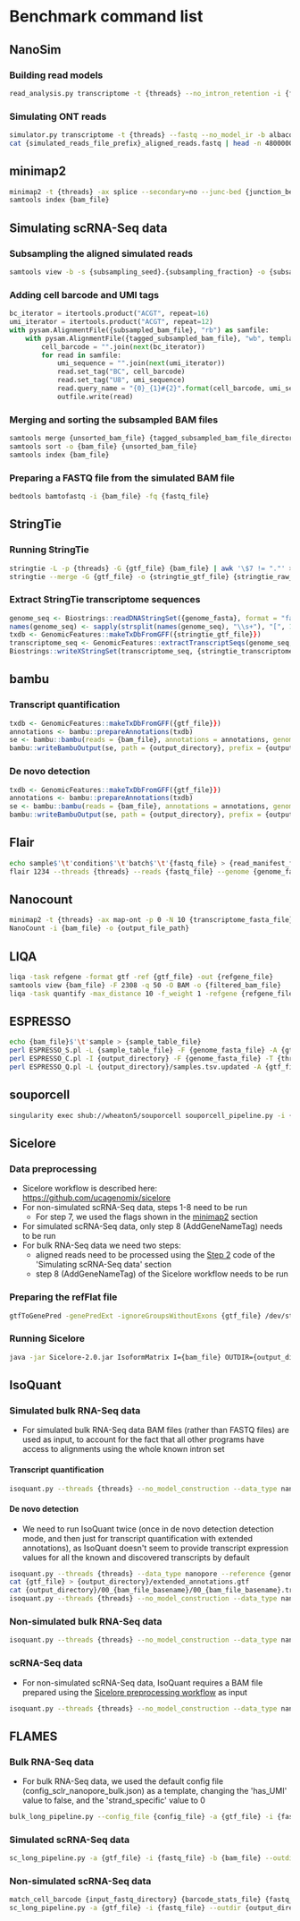 # Benchmark command list

## NanoSim 

### Building read models
```bash
read_analysis.py transcriptome -t {threads} --no_intron_retention -i {fastq_file} -rt {transcriptome_fasta_file} -rg  {genome_fasta_file} -o {read_model_file_prefix}
```

### Simulating ONT reads
```bash
simulator.py transcriptome -t {threads} --fastq --no_model_ir -b albacore -r cDNA_1D -n 100000000 -c {read_model_file_prefix} -rt {transcriptome_fasta_file} -e {expression_values_tabular_file} -o {simulated_reads_file_prefix}
cat {simulated_reads_file_prefix}_aligned_reads.fastq | head -n 48000000 | gzip -c > {fastq_file}
```

## minimap2
```bash
minimap2 -t {threads} -ax splice --secondary=no --junc-bed {junction_bed_file} --junc-bonus 15 {genome_fasta_file} {fastq_file} | samtools sort -o {bam_file}
samtools index {bam_file}
```

## Simulating scRNA-Seq data

### Subsampling the aligned simulated reads
```bash
samtools view -b -s {subsampling_seed}.{subsampling_fraction} -o {subsampled_bam_file} {input_bam_file}
```

### <a id="add_tags" /> Adding cell barcode and UMI tags
```python
bc_iterator = itertools.product("ACGT", repeat=16)
umi_iterator = itertools.product("ACGT", repeat=12)
with pysam.AlignmentFile({subsampled_bam_file}, "rb") as samfile:
    with pysam.AlignmentFile({tagged_subsampled_bam_file}, "wb", template=samfile) as outfile:
        cell_barcode = "".join(next(bc_iterator))
        for read in samfile:
            umi_sequence = "".join(next(umi_iterator))
            read.set_tag("BC", cell_barcode)
            read.set_tag("U8", umi_sequence)
            read.query_name = "{0}_{1}#{2}".format(cell_barcode, umi_sequence, read.query_name)
            outfile.write(read)
```

### Merging and sorting the subsampled BAM files
```bash
samtools merge {unsorted_bam_file} {tagged_subsampled_bam_file_directory}/*.bam
samtools sort -o {bam_file} {unsorted_bam_file}
samtools index {bam_file}
```

### Preparing a FASTQ file from the simulated BAM file
```bash
bedtools bamtofastq -i {bam_file} -fq {fastq_file}
```

## StringTie

### Running StringTie
```bash
stringtie -L -p {threads} -G {gtf_file} {bam_file} | awk '\$7 != "."' > {stringtie_raw_gtf_file}
stringtie --merge -G {gtf_file} -o {stringtie_gtf_file} {stringtie_raw_gtf_file}
```

### Extract StringTie transcriptome sequences
```r
genome_seq <- Biostrings::readDNAStringSet({genome_fasta}, format = "fasta")
names(genome_seq) <- sapply(strsplit(names(genome_seq), "\\s+"), "[", 1)
txdb <- GenomicFeatures::makeTxDbFromGFF({stringtie_gtf_file}})
transcriptome_seq <- GenomicFeatures::extractTranscriptSeqs(genome_seq, txdb, use.names = TRUE)
Biostrings::writeXStringSet(transcriptome_seq, {stringtie_transcriptome_fasta_file}, format = "fasta")
```

## bambu 

### Transcript quantification
```r
txdb <- GenomicFeatures::makeTxDbFromGFF({gtf_file}})
annotations <- bambu::prepareAnnotations(txdb)
se <- bambu::bambu(reads = {bam_file}, annotations = annotations, genome = {genome_fasta_file}, discovery = FALSE, ncore = {threads}, yieldSize = 1e6, lowMemory = TRUE)
bambu::writeBambuOutput(se, path = {output_directory}, prefix = {output_file_prefix})
```

### De novo detection
```r
txdb <- GenomicFeatures::makeTxDbFromGFF({gtf_file}})
annotations <- bambu::prepareAnnotations(txdb)
se <- bambu::bambu(reads = {bam_file}, annotations = annotations, genome = {genome_fasta_file}, discovery = TRUE, ncore = {threads}, yieldSize = 1e6, lowMemory = TRUE)
bambu::writeBambuOutput(se, path = {output_directory}, prefix = {output_file_prefix})
```

## Flair
```bash
echo sample$'\t'condition$'\t'batch$'\t'{fastq_file} > {read_manifest_file}
flair 1234 --threads {threads} --reads {fastq_file} --genome {genome_fasta_file} --gtf {gtf_file} --junction_bed {junction_bed_file --reads_manifest {read_manifest_file} --output {output_file_prefix}
```

## Nanocount
```bash
minimap2 -t {threads} -ax map-ont -p 0 -N 10 {transcriptome_fasta_file} {fastq_file} | samtools view -bh > {bam_file}
NanoCount -i {bam_file} -o {output_file_path}
```

## LIQA
```bash
liqa -task refgene -format gtf -ref {gtf_file} -out {refgene_file}
samtools view {bam_file} -F 2308 -q 50 -O BAM -o {filtered_bam_file}
liqa -task quantify -max_distance 10 -f_weight 1 -refgene {refgene_file} -bam {filtered_bam_file} -out {output_file_path}
```

## ESPRESSO
```bash
echo {bam_file}$'\t'sample > {sample_table_file}
perl ESPRESSO_S.pl -L {sample_table_file} -F {genome_fasta_file} -A {gtf_file} -M MT -T {threads} -O {output_directory}
perl ESPRESSO_C.pl -I {output_directory} -F {genome_fasta_file} -T {threads} -X 0
perl ESPRESSO_Q.pl -L {output_directory}/samples.tsv.updated -A {gtf_file} -T {threads}
```

## souporcell 
```bash
singularity exec shub://wheaton5/souporcell souporcell_pipeline.py -i {cellranger_directory}/possorted_genome_bam.bam -b {cell_barcodes_file} -f {genome_fasta_file} -t {threads} -k 3 -o {output_directory}
```

## Sicelore 

### <a id="sicelore_preprocessing" /> Data preprocessing
  * Sicelore workflow is described here: https://github.com/ucagenomix/sicelore
  * For non-simulated scRNA-Seq data, steps 1-8 need to be run
    * For step 7, we used the flags shown in the [minimap2](#minimap2) section
  * For simulated scRNA-Seq data, only step 8 (AddGeneNameTag) needs to be run
  * For bulk RNA-Seq data we need two steps:
    * aligned reads need to be processed using the [Step 2](#add_tags) code of the 'Simulating scRNA-Seq data' section
    * step 8 (AddGeneNameTag) of the Sicelore workflow needs to be run

### Preparing the refFlat file
```bash
gtfToGenePred -genePredExt -ignoreGroupsWithoutExons {gtf_file} /dev/stdout | awk 'BEGIN { OFS="\t"} {print $12, $1, $2, $3, $4, $5, $6, $7, $8, $9, $10}' > {refflat_file}
```

### Running Sicelore
```bash
java -jar Sicelore-2.0.jar IsoformMatrix I={bam_file} OUTDIR={output_directory} PREFIX={output_file_prefix} ISOBAM=true GENETAG=GE UMITAG=U8 CELLTAG=BC REFFLAT={refflat_file} CSV={cell_barcodes_file} DELTA=2 MAXCLIP=150 METHOD=STRICT AMBIGUOUS_ASSIGN=false
```

## IsoQuant

### Simulated bulk RNA-Seq data
  * For simulated bulk RNA-Seq data BAM files (rather than FASTQ files) are used as input, to account for the fact that all other programs have access to alignments using the whole known intron set

#### Transcript quantification
```bash
isoquant.py --threads {threads} --no_model_construction --data_type nanopore --reference {genome_fasta_file} --genedb {gtf_file} --bam {bam_file} -o {output_directory}
```

#### De novo detection
  * We need to run IsoQuant twice (once in de novo detection detection mode, and then just for transcript quantification with extended annotations), as IsoQuant doesn't seem to provide transcript expression values for all the known and discovered transcripts by default
```bash
isoquant.py --threads {threads} --data_type nanopore --reference {genome_fasta_file} --genedb {gtf_file} --bam {bam_file} -o {output_directory}
cat {gtf_file} > {output_directory}/extended_annotations.gtf
cat {output_directory}/00_{bam_file_basename}/00_{bam_file_basename}.transcript_models.gtf | grep "nic" >> {output_directory}/extended_annotations.gtf
isoquant.py --threads {threads} --no_model_construction --data_type nanopore --reference {genome_fasta_file} --genedb {output_directory}/extended_annotations.gtf --bam {bam_file} -o {output_directory_2}
```

### Non-simulated bulk RNA-Seq data
```bash
isoquant.py --threads {threads} --no_model_construction --data_type nanopore --reference {genome_fasta_file} --genedb {gtf_file} --fastq {fastq_file} -o {output_directory}
```

### scRNA-Seq data
  * For non-simulated scRNA-Seq data, IsoQuant requires a BAM file prepared using the [Sicelore preprocessing workflow](#sicelore_preprocessing) as input
```bash
isoquant.py --threads {threads} --no_model_construction --data_type nanopore --reference {genome_fasta_file} --genedb {gtf_file} --bam {bam_file} --read_group tag:BC -o {output_directory}
```

## FLAMES 

### Bulk RNA-Seq data
  * For bulk RNA-Seq data, we used the default config file (config_sclr_nanopore_bulk.json) as a template, changing the 'has_UMI' value to false, and the 'strand_specific' value to 0
```bash
bulk_long_pipeline.py --config_file {config_file} -a {gtf_file} -i {fastq_file} --outdir {output_directory} --genomefa {genome_fasta_file} --minimap2_dir {minimap2_dir}
```

### Simulated scRNA-Seq data
```bash
sc_long_pipeline.py -a {gtf_file} -i {fastq_file} -b {bam_file} --outdir {output_directory} --genomefa {genome_fasta_file} --minimap2_dir {minimap2_dir}
```

### Non-simulated scRNA-Seq data
```bash
match_cell_barcode {input_fastq_directory} {barcode_stats_file} {fastq_file} {cell_barcodes_file} 1 12
sc_long_pipeline.py -a {gtf_file} -i {fastq_file} --outdir {output_directory} --genomefa {genome_fasta_file} --minimap2_dir {minimap2_dir}
```
